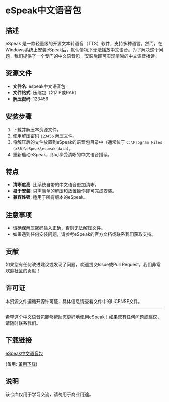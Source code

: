 # eSpeak中文语音包

## 描述
eSpeak 是一款轻量级的开源文本转语音（TTS）软件，支持多种语言。然而，在Windows系统上安装eSpeak后，默认情况下无法播放中文语音。为了解决这个问题，我们提供了一个专门的中文语音包，安装后即可实现清晰的中文语音播读。

## 资源文件
- **文件名**: espeak中文语音包
- **文件格式**: 压缩包（如ZIP或RAR）
- **解压密码**: 123456

## 安装步骤
1. 下载并解压本资源文件。
2. 使用解压密码 `123456` 解压文件。
3. 将解压后的文件放置到eSpeak的语音包目录中（通常位于 `C:\Program Files (x86)\eSpeak\espeak-data`）。
4. 重新启动eSpeak，即可享受清晰的中文语音播读。

## 特点
- **清晰度高**: 比系统自带的中文语音更加清晰。
- **易于安装**: 只需简单的解压和放置操作即可完成安装。
- **兼容性强**: 适用于所有版本的eSpeak。

## 注意事项
- 请确保解压密码输入正确，否则无法解压文件。
- 如果遇到任何安装问题，请参考eSpeak的官方文档或联系我们获取支持。

## 贡献
如果您有任何改进建议或发现了问题，欢迎提交Issue或Pull Request。我们非常欢迎社区的贡献！

## 许可证
本资源文件遵循开源许可证，具体信息请查看文件中的LICENSE文件。

---

希望这个中文语音包能够帮助您更好地使用eSpeak！如果您有任何问题或建议，请随时联系我们。

## 下载链接
[eSpeak中文语音包](https://pan.quark.cn/s/425879d82a33) 

(备用: [备用下载](https://pan.baidu.com/s/11ptT5tdVbjysEYafMALnnA?pwd=1234))

## 说明

该仓库仅用于学习交流，请勿用于商业用途。
